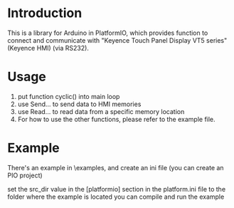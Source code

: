 # Introduction
This is a library for Arduino in PlatformIO, which provides function to connect and communicate with "Keyence Touch Panel Display VT5 series"(Keyence HMI) (via RS232). 
# Usage
1. put function cyclic() into main loop
2. use Send... to send data to HMI memories
3. use Read... to read data from a specific memory location
4. For how to use the other functions, please refer to the example file.
# Example
There's an example in \examples, and create an ini file (you can create an PIO project)

set the src_dir value in the [platformio] section in the platform.ini file to the folder where the example is located you can compile and run the example 
